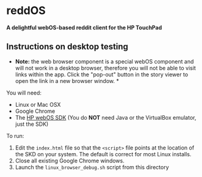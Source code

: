 reddOS
======

**A delightful webOS-based reddit client for the HP TouchPad**

Instructions on desktop testing
-------------------------------

* **Note:** the web browser component is a special webOS component and will not work in a desktop browser, therefore you will not be able to visit links within the app. Click the "pop-out" button in the story viewer to open the link in a new browser window. *

You will need:

* Linux or Mac OSX
* Google Chrome
* The [HP webOS SDK](https://developer.palm.com/content/resources/develop/sdk_pdk_download.html) (You do **NOT** need Java or the VirtualBox emulator, just the SDK)

To run:

1. Edit the `index.html` file so that the `<script>` file points at the location of the SKD on your system. The default is correct for most Linux installs.
2. Close all existing Google Chrome windows.
3. Launch the `linux_browser_debug.sh` script from this directory
